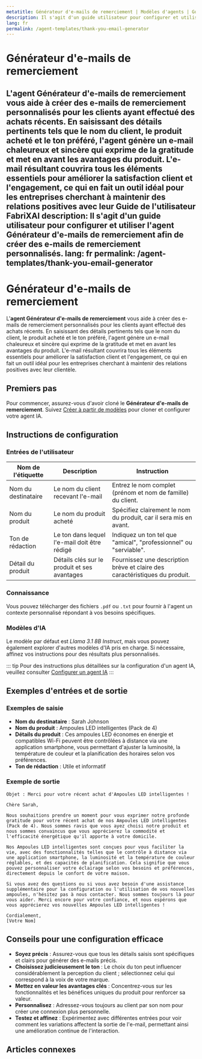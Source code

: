 ```yaml
---
metatitle: Générateur d'e-mails de remerciement | Modèles d'agents | Guide de l'utilisateur FabriXAI
description: Il s'agit d'un guide utilisateur pour configurer et utiliser l'agent Générateur d'e-mails de remerciement afin de créer des e-mails de remerciement personnalisés.
lang: fr
permalink: /agent-templates/thank-you-email-generator
---
```


# Générateur d'e-mails de remerciement

L'**agent Générateur d'e-mails de remerciement** vous aide à créer des e-mails de remerciement personnalisés pour les clients ayant effectué des achats récents. En saisissant des détails pertinents tels que le nom du client, le produit acheté et le ton préféré, l'agent génère un e-mail chaleureux et sincère qui exprime de la gratitude et met en avant les avantages du produit. L'e-mail résultant couvrira tous les éléments essentiels pour améliorer la satisfaction client et l'engagement, ce qui en fait un outil idéal pour les entreprises cherchant à maintenir des relations positives avec leur Guide de l'utilisateur FabriXAI
description: Il s'agit d'un guide utilisateur pour configurer et utiliser l'agent Générateur d'e-mails de remerciement afin de créer des e-mails de remerciement personnalisés.
lang: fr
permalink: /agent-templates/thank-you-email-generator
---

# Générateur d'e-mails de remerciement

L'**agent Générateur d'e-mails de remerciement** vous aide à créer des e-mails de remerciement personnalisés pour les clients ayant effectué des achats récents. En saisissant des détails pertinents tels que le nom du client, le produit acheté et le ton préféré, l'agent génère un e-mail chaleureux et sincère qui exprime de la gratitude et met en avant les avantages du produit. L'e-mail résultant couvrira tous les éléments essentiels pour améliorer la satisfaction client et l'engagement, ce qui en fait un outil idéal pour les entreprises cherchant à maintenir des relations positives avec leur clientèle.

## Premiers pas

Pour commencer, assurez-vous d'avoir cloné le **Générateur d'e-mails de remerciement**. Suivez [Créer à partir de modèles](/en-us/create-from-templates/) pour cloner et configurer votre agent IA.

## Instructions de configuration

### Entrées de l'utilisateur

| Nom de l'étiquette    | Description                                      | Instruction                                                            |
|-----------------------|--------------------------------------------------|------------------------------------------------------------------------|
| Nom du destinataire   | Le nom du client recevant l'e-mail               | Entrez le nom complet (prénom et nom de famille) du client.            |
| Nom du produit        | Le nom du produit acheté                         | Spécifiez clairement le nom du produit, car il sera mis en avant.       |
| Ton de rédaction      | Le ton dans lequel l'e-mail doit être rédigé     | Indiquez un ton tel que "amical", "professionnel" ou "serviable".      |
| Détail du produit     | Détails clés sur le produit et ses avantages     | Fournissez une description brève et claire des caractéristiques du produit. |

### Connaissance

Vous pouvez télécharger des fichiers `.pdf` ou `.txt` pour fournir à l'agent un contexte personnalisé répondant à vos besoins spécifiques.

### Modèles d'IA

Le modèle par défaut est *Llama 3.1 8B Instruct*, mais vous pouvez également explorer d'autres modèles d'IA pris en charge. Si nécessaire, affinez vos instructions pour des résultats plus personnalisés.

::: tip
Pour des instructions plus détaillées sur la configuration d'un agent IA, veuillez consulter [Configurer un agent IA](/en-us/configure-ai-agent/)
:::

## Exemples d'entrées et de sortie

### Exemples de saisie

- **Nom du destinataire** : Sarah Johnson
- **Nom du produit** : Ampoules LED intelligentes (Pack de 4)
- **Détails du produit** : Ces ampoules LED économes en énergie et compatibles Wi-Fi peuvent être contrôlées à distance via une application smartphone, vous permettant d'ajuster la luminosité, la température de couleur et la planification des horaires selon vos préférences.
- **Ton de rédaction** : Utile et informatif

### Exemple de sortie

```
Objet : Merci pour votre récent achat d'Ampoules LED intelligentes !

Chère Sarah,

Nous souhaitions prendre un moment pour vous exprimer notre profonde gratitude pour votre récent achat de nos Ampoules LED intelligentes (Pack de 4). Nous sommes ravis que vous ayez choisi notre produit et nous sommes convaincus que vous apprécierez la commodité et l'efficacité énergétique qu'il apporte à votre domicile.

Nos Ampoules LED intelligentes sont conçues pour vous faciliter la vie, avec des fonctionnalités telles que le contrôle à distance via une application smartphone, la luminosité et la température de couleur réglables, et des capacités de planification. Cela signifie que vous pouvez personnaliser votre éclairage selon vos besoins et préférences, directement depuis le confort de votre maison.

Si vous avez des questions ou si vous avez besoin d'une assistance supplémentaire pour la configuration ou l'utilisation de vos nouvelles ampoules, n'hésitez pas à nous contacter. Nous sommes toujours là pour vous aider. Merci encore pour votre confiance, et nous espérons que vous apprécierez vos nouvelles Ampoules LED intelligentes !

Cordialement,  
[Votre Nom]
```

## Conseils pour une configuration efficace

- **Soyez précis** : Assurez-vous que tous les détails saisis sont spécifiques et clairs pour générer des e-mails précis.
- **Choisissez judicieusement le ton** : Le choix du ton peut influencer considérablement la perception du client ; sélectionnez celui qui correspond à la voix de votre marque.
- **Mettez en valeur les avantages clés** : Concentrez-vous sur les fonctionnalités et les bénéfices uniques du produit pour renforcer sa valeur.
- **Personnalisez** : Adressez-vous toujours au client par son nom pour créer une connexion plus personnelle.
- **Testez et affinez** : Expérimentez avec différentes entrées pour voir comment les variations affectent la sortie de l'e-mail, permettant ainsi une amélioration continue de l'interaction.

## Articles connexes
